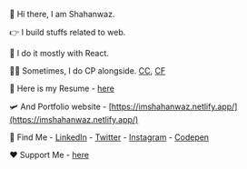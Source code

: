 👋 Hi there, I am Shahanwaz.

👉‍ I build stuffs related to web.

📌 I do it mostly with React.

👨‍💻 Sometimes, I do CP alongside. [CC](https://www.codechef.com/users/nuliya), [CF](https://codeforces.com/profile/nuliya)

📄 Here is my Resume - [here](https://drive.google.com/file/d/1RFldluPiUXzuapkidvEPJ2n6SjOkFOPy/view?usp=sharing)

🛩️ And Portfolio website - [https://imshahanwaz.netlify.app/](https://imshahanwaz.netlify.app/)

🔎 Find Me - [LinkedIn](https://www.linkedin.com/in/mshahanwaz) - [Twitter](https://twitter.com/_mshahanwaz) - [Instagram](https://instagram.com/imshahanwaz) - [Codepen](https://codepen.io/mshahanwaz)

❤️ Support Me - [here](https://ko-fi.com/mshahanwaz)

